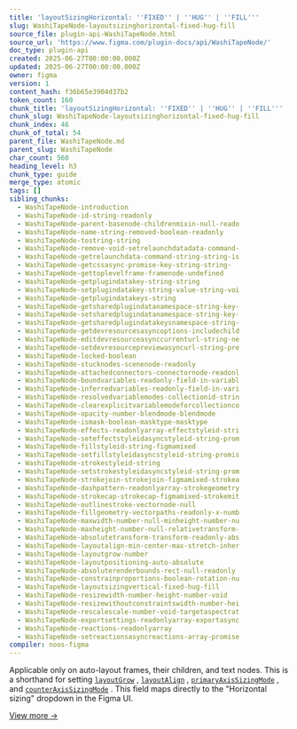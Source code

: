 ```yaml
---
title: 'layoutSizingHorizontal: ''FIXED'' | ''HUG'' | ''FILL'''
slug: WashiTapeNode-layoutsizinghorizontal-fixed-hug-fill
source_file: plugin-api-WashiTapeNode.html
source_url: 'https://www.figma.com/plugin-docs/api/WashiTapeNode/'
doc_type: plugin-api
created: 2025-06-27T00:00:00.000Z
updated: 2025-06-27T00:00:00.000Z
owner: figma
version: 1
content_hash: f36b65e3904d37b2
token_count: 160
chunk_title: 'layoutSizingHorizontal: ''FIXED'' | ''HUG'' | ''FILL'''
chunk_slug: WashiTapeNode-layoutsizinghorizontal-fixed-hug-fill
chunk_index: 46
chunk_of_total: 54
parent_file: WashiTapeNode.md
parent_slug: WashiTapeNode
char_count: 560
heading_level: h3
chunk_type: guide
merge_type: atomic
tags: []
sibling_chunks:
  - WashiTapeNode-introduction
  - WashiTapeNode-id-string-readonly
  - WashiTapeNode-parent-basenode-childrenmixin-null-reado
  - WashiTapeNode-name-string-removed-boolean-readonly
  - WashiTapeNode-tostring-string
  - WashiTapeNode-remove-void-setrelaunchdatadata-command-
  - WashiTapeNode-getrelaunchdata-command-string-string-is
  - WashiTapeNode-getcssasync-promise-key-string-string-
  - WashiTapeNode-gettoplevelframe-framenode-undefined
  - WashiTapeNode-getplugindatakey-string-string
  - WashiTapeNode-setplugindatakey-string-value-string-voi
  - WashiTapeNode-getplugindatakeys-string
  - WashiTapeNode-getsharedplugindatanamespace-string-key-
  - WashiTapeNode-setsharedplugindatanamespace-string-key-
  - WashiTapeNode-getsharedplugindatakeysnamespace-string-
  - WashiTapeNode-getdevresourcesasyncoptions-includechild
  - WashiTapeNode-editdevresourceasynccurrenturl-string-ne
  - WashiTapeNode-setdevresourcepreviewasyncurl-string-pre
  - WashiTapeNode-locked-boolean
  - WashiTapeNode-stucknodes-scenenode-readonly
  - WashiTapeNode-attachedconnectors-connectornode-readonl
  - WashiTapeNode-boundvariables-readonly-field-in-variabl
  - WashiTapeNode-inferredvariables-readonly-field-in-vari
  - WashiTapeNode-resolvedvariablemodes-collectionid-strin
  - WashiTapeNode-clearexplicitvariablemodeforcollectionco
  - WashiTapeNode-opacity-number-blendmode-blendmode
  - WashiTapeNode-ismask-boolean-masktype-masktype
  - WashiTapeNode-effects-readonlyarray-effectstyleid-stri
  - WashiTapeNode-seteffectstyleidasyncstyleid-string-prom
  - WashiTapeNode-fillstyleid-string-figmamixed
  - WashiTapeNode-setfillstyleidasyncstyleid-string-promis
  - WashiTapeNode-strokestyleid-string
  - WashiTapeNode-setstrokestyleidasyncstyleid-string-prom
  - WashiTapeNode-strokejoin-strokejoin-figmamixed-strokea
  - WashiTapeNode-dashpattern-readonlyarray-strokegeometry
  - WashiTapeNode-strokecap-strokecap-figmamixed-strokemit
  - WashiTapeNode-outlinestroke-vectornode-null
  - WashiTapeNode-fillgeometry-vectorpaths-readonly-x-numb
  - WashiTapeNode-maxwidth-number-null-minheight-number-nu
  - WashiTapeNode-maxheight-number-null-relativetransform-
  - WashiTapeNode-absolutetransform-transform-readonly-abs
  - WashiTapeNode-layoutalign-min-center-max-stretch-inher
  - WashiTapeNode-layoutgrow-number
  - WashiTapeNode-layoutpositioning-auto-absolute
  - WashiTapeNode-absoluterenderbounds-rect-null-readonly
  - WashiTapeNode-constrainproportions-boolean-rotation-nu
  - WashiTapeNode-layoutsizingvertical-fixed-hug-fill
  - WashiTapeNode-resizewidth-number-height-number-void
  - WashiTapeNode-resizewithoutconstraintswidth-number-hei
  - WashiTapeNode-rescalescale-number-void-targetaspectrat
  - WashiTapeNode-exportsettings-readonlyarray-exportasync
  - WashiTapeNode-reactions-readonlyarray
  - WashiTapeNode-setreactionsasyncreactions-array-promise
compiler: noos-figma
---
```


Applicable only on auto-layout frames, their children, and text nodes. This is a shorthand for setting [`layoutGrow`](/plugin-docs/api/properties/nodes-layoutgrow/)
, [`layoutAlign`](/plugin-docs/api/properties/nodes-layoutalign/)
, [`primaryAxisSizingMode`](/plugin-docs/api/properties/nodes-primaryaxissizingmode/)
, and [`counterAxisSizingMode`](/plugin-docs/api/properties/nodes-counteraxissizingmode/)
. This field maps directly to the "Horizontal sizing" dropdown in the Figma UI.

[View more →](/plugin-docs/api/properties/nodes-layoutsizinghorizontal/)
